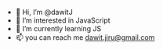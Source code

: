 - 👋 Hi, I’m @dawitJ
- 👀 I’m interested in JavaScript
- 🌱 I’m currently learning JS
- 📫 you can reach me dawit.jiru@gmail.com

<!---
dawitjiru/dawitjiru is a ✨ special ✨ repository because its `README.md` (this file) appears on your GitHub profile.
You can click the Preview link to take a look at your changes.
--->
